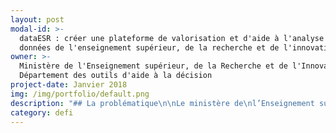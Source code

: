 ```yaml
---
layout: post
modal-id: >-
  dataESR : créer une plateforme de valorisation et d'aide à l'analyse des
  données de l'enseignement supérieur, de la recherche et de l'innovation
owner: >-
  Ministère de l'Enseignement supérieur, de la Recherche et de l'Innovation,
  Département des outils d'aide à la décision
project-date: Janvier 2018
img: /img/portfolio/default.png
description: "## La problématique\n\nLe ministère de\nl’Enseignement supérieur, de la Recherche et de l’Innovation (MESRI) cherche à\nfaciliter l’accès aux données et indicateurs à ses usagers. Il souhaite aller\nplus loin que la seule ouverture des données et proposer un ensemble de\nservices accompagnant les utilisateurs qui le souhaitent dans leur analyse.\nMettre la donnée au service de tous pour aider à éclairer les décisions,\nfaciliter le dialogue entre parties prenantes du système d’enseignement\nsupérieur, de recherche et d’innovation, organiser un suivi transparent des\npolitiques publiques et aider à la décision publique, telle est l’ambition du\ndéfi.\n\n## Le défi : développer le socle technique d'une plateforme générique d'aide à l'analyse des données pour les professionnels et le grand public\n\nCe défi comporte deux dimensions :\n\n* Améliorer l’accès aux données et indicateurs sur le système d’enseignement supérieur et contribuer à densifier la littératie des données sur l’enseignement supérieur, la recherche et l’innovation chez l’ensemble des usagers, professionnels de l’ESR et grand public\n* Faire de ce service un outil générique, ouvert et déclinable à d’autres thématiques\n\nLe MESRI a déjà initié des travaux préparatoires à la\nconception de dataESR. Sur la base d’une analyse critique de ces travaux, les\nEIG développeront le socle technique de dataESR. En s’appuyant sur un datascientist\net un développeur web expérimenté du département, ils en testeront la validité\net la généricité et mettront en place des fonctionnalités répondant à un\npremier ensemble d’attentes des futurs utilisateurs.\n\n## 3 entrepreneur•e•s recherché•e•s\n\n* **EIG 1 : DEVOPS/SOLUTION ARCHITECT** : concevoir et développer les\n  composants de stockage, recherche/navigation et de production massive\n  d’indicateurs à partir de données, de référentiels et de métadonnées\n  \\(métadonnées textuelles et surtout règles de calcul des indicateurs) \_;\n  assurer une fonction de coordination des travaux conduits par les différents\n  contributeurs au projet. Expérience en matière de développement d’API.\n\n  Mots-clés : Bases de\n  données, Moteur d’indexation, Moteur d’analyse ; API ; Documentation dynamique\n  ; json ; xml ; xml/rdf ; turtle ; Elasticsearch\_; Python\n* **EIG 2 : WEB DES DONNÉES, GESTION DE RÉFÉRENTIELS :** construire le dispositif de\n  gestion et d’exposition des référentiels de dataESR.\n\n  Mots\n  clés\_: Linked open data, SPARQL, FOAF ; OWL ; SKOS; URI; Dublin core ; API\n  ; Triplestore\n* **EIG 3 : DATASCIENCE** : développer un moteur de génération d'analyse textuelle de jeux de données, identification et adaptation d'une bibliothèque graphique au contexte de la diffusion\n  de données publiques afin de rendre accessibles à tous les analyses les plus\n  complexes.\n\n  Mots clés\_: statistique\n  et analyse de données, data-visualization, frameworks graphiques par exemple\n  D3.js\n\n## Vos mentors : Yann Caradec et Emmanuel Weisenburger\n\n![Photo des mentors](/img/portfolio/11.dataESR.jpg)\n\nYann Caradec et Emmanuel Weisenburger co-animent le\ndépartement des outils d’aide à la décision au ministère de l’Enseignement\nsupérieur, de la Recherche et de l’Innovation. Cette structure d’une dizaine de\npersonnes est en charge de l’[ouverture des données](https://data.enseignementsup-recherche.gouv.fr/). Elle conduit des projets data-centrés comme [scanR,\nmoteur de la recherche et de l’innovation](http://scanr.enseignementsup-recherche.gouv.fr/) (prix Opendata Territorial 2016 de la Gazette des\nCommunes) ou encore la [Magical Laundry](https://github.com/eig-2017/the-magical-csv-merge-machine) (projet EIG 2017).\n\n*«\_Notre expérience réussie\nd’accueil de 2 EIG en 2017 ne peut que nous conduire à poursuivre l’aventure\nEIG sur dataESR. Avec Laurent et Léo, nos collègues EIG accueillis en 2017,\nnous avons trouvé un regard neuf et bienveillant, une capacité déterminée à\nfaire, à transmettre et à initier, au-delà du projet même, de nouvelles\npratiques ou techniques. Participer au programme EIG, c’est également\nbénéficier d’une ouverture enrichissante sur les autres projets du programme,\nd’un réseau d’experts.*\n\n*Le programme EIG, c’est aussi un moyen\nde contracter le temps d’un projet, de l’inscrire dans l’urgence stimulante\nd’un sprint de 10 mois et de déboucher forcément sur un résultat dont chacun\npourra être fier.*\n\n***Pour\ndataESR, nous tenions à réaliser le cœur de projet, son socle technique, dans\nune configuration favorisant l’interaction directe et fluide avec l’ensemble de\nl’équipe, future utilisatrice de la solution. Pour nous le programme EIG était\nune évidence pour dataESR\_!\_»***"
category: defi
---
```









